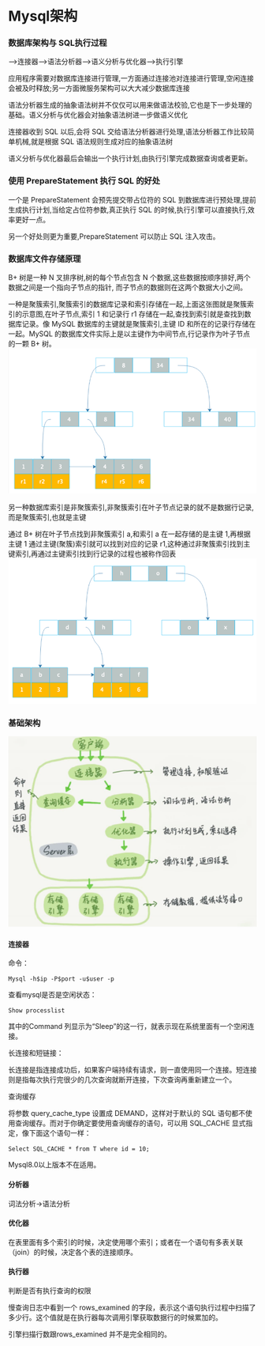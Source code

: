 # Mysql架构


### 数据库架构与 SQL执行过程
-->连接器-->语法分析器-->语义分析与优化器-->执行引擎

应用程序需要对数据库连接进行管理,一方面通过连接池对连接进行管理,空闲连接会被及时释放;另一方面微服务架构可以大大减少数据库连接

语法分析器生成的抽象语法树并不仅仅可以用来做语法校验,它也是下一步处理的基础。语义分析与优化器会对抽象语法树进一步做语义优化

连接器收到 SQL 以后,会将 SQL 交给语法分析器进行处理,语法分析器工作比较简单机械,就是根据 SQL 语法规则生成对应的抽象语法树

语义分析与优化器最后会输出一个执行计划,由执行引擎完成数据查询或者更新。

### 使用 PrepareStatement 执行 SQL 的好处
一个是 PrepareStatement 会预先提交带占位符的 SQL 到数据库进行预处理,提前生成执行计划,当给定占位符参数,真正执行 SQL 的时候,执行引擎可以直接执行,效率更好一点。

另一个好处则更为重要,PrepareStatement 可以防止 SQL 注入攻击。

### 数据库文件存储原理
B+ 树是一种 N 叉排序树,树的每个节点包含 N 个数据,这些数据按顺序排好,两个数据之间是一个指向子节点的指针, 而子节点的数据则在这两个数据大小之间。

一种是聚簇索引,聚簇索引的数据库记录和索引存储在一起,上面这张图就是聚簇索引的示意图,在叶子节点,索引 1 和记录行 r1 存储在一起,查找到索引就是查找到数据库记录。像 MySQL 数据库的主键就是聚簇索引,主键 ID 和所在的记录行存储在一起。MySQL 的数据库文件实际上是以主键作为中间节点,行记录作为叶子节点的一颗 B+ 树。
![img.png](/images/B+tree.png)

另一种数据库索引是非聚簇索引,非聚簇索引在叶子节点记录的就不是数据行记录,而是聚簇索引,也就是主键

通过 B+ 树在叶子节点找到非聚簇索引 a,和索引 a 在一起存储的是主键 1,再根据主键 1 通过主键(聚簇)索引就可以找到对应的记录 r1,这种通过非聚簇索引找到主键索引,再通过主键索引找到行记录的过程也被称作回表
![img.png](/images/B-tree.png)

### 基础架构
![img.png](/images/mysql_prerare.png)
#### 连接器
命令：
```
Mysql -h$ip -P$port -u$user -p
```
查看mysql是否是空闲状态：
```
Show processlist
```
其中的Command 列显示为“Sleep”的这一行，就表示现在系统里面有一个空闲连接。

长连接和短链接：

长连接是指连接成功后，如果客户端持续有请求，则一直使用同一个连接。短连接则是指每次执行完很少的几次查询就断开连接，下次查询再重新建立一个。

查询缓存

将参数 query_cache_type 设置成 DEMAND，这样对于默认的 SQL 语句都不使用查询缓存。而对于你确定要使用查询缓存的语句，可以用 SQL_CACHE 显式指定，像下面这个语句一样：
```
Select SQL_CACHE * from T where id = 10;
```
Mysql8.0以上版本不在适用。

#### 分析器
词法分析->语法分析

#### 优化器
在表里面有多个索引的时候，决定使用哪个索引；或者在一个语句有多表关联（join）的时候，决定各个表的连接顺序。

#### 执行器
判断是否有执行查询的权限

慢查询日志中看到一个 rows_examined 的字段，表示这个语句执行过程中扫描了多少行。这个值就是在执行器每次调用引擎获取数据行的时候累加的。

引擎扫描行数跟rows_examined 并不是完全相同的。


